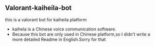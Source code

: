 ## Valorant-kaiheila-bot
this is a valorant bot for kaiheila platform

* kaihela is a Chinese voice communication software.
* Because this bot are only used in Chinese platform,so I didn't write a more detailed Readme in English.Sorry for that
